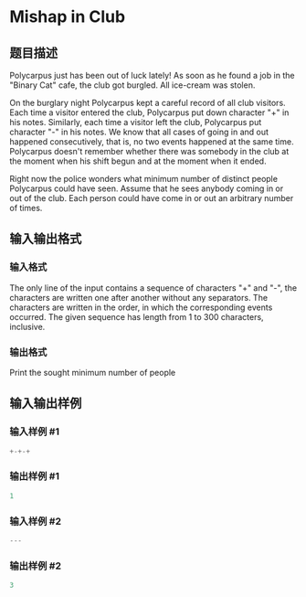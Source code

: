 # Mishap in Club

## 题目描述

Polycarpus just has been out of luck lately! As soon as he found a job in the "Binary Cat" cafe, the club got burgled. All ice-cream was stolen.

On the burglary night Polycarpus kept a careful record of all club visitors. Each time a visitor entered the club, Polycarpus put down character "+" in his notes. Similarly, each time a visitor left the club, Polycarpus put character "-" in his notes. We know that all cases of going in and out happened consecutively, that is, no two events happened at the same time. Polycarpus doesn't remember whether there was somebody in the club at the moment when his shift begun and at the moment when it ended.

Right now the police wonders what minimum number of distinct people Polycarpus could have seen. Assume that he sees anybody coming in or out of the club. Each person could have come in or out an arbitrary number of times.

## 输入输出格式

### 输入格式

The only line of the input contains a sequence of characters "+" and "-", the characters are written one after another without any separators. The characters are written in the order, in which the corresponding events occurred. The given sequence has length from 1 to 300 characters, inclusive.

### 输出格式

Print the sought minimum number of people

## 输入输出样例

### 输入样例 #1

```cpp
+-+-+

```
### 输出样例 #1

```cpp
1

```
### 输入样例 #2

```cpp
---
```


### 输出样例 #2

```cpp
3
```



